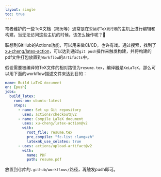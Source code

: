 ```yaml
---
layout: single
toc: true
---
```


笔者维护的一些TeX文档（简历等）通常是在`安装好TeX发行版`的主机上进行编辑和构建，当无法访问这些主机的时候，该怎么操作呢？🤔

联想到GitHub的Actions功能，可以用来做CI/CD，也许有戏。通过搜索，找到了[xu-cheng/latex-action](https://github.com/xu-cheng/latex-action)，可以达到通过`git push`操作来触发构建，并将构建的pdf文件打包放置到`Workflow`的`Artifacts`中。

假设需要被编译的TeX文件的相对路径为`resume.tex`，编译器是`XeLaTeX`，那么可以用下面的workflow描述文件来达到目的：

```yml
name: Build LaTeX document
on: [push]
jobs:
  build_latex:
    runs-on: ubuntu-latest
    steps:
      - name: Set up Git repository
        uses: actions/checkout@v2
      - name: Compile LaTeX document
        uses: xu-cheng/latex-action@v2
        with:
          root_file: resume.tex
          pre_compile: "fc-list :lang=zh"
          latexmk_use_xelatex: true
      - uses: actions/upload-artifact@v2
        with:
          name: PDF
          path: resume.pdf
```

放置到仓库的`.github/workflows/`路径，再触发push即可。

